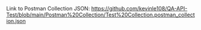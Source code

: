 Link to Postman Collection JSON: https://github.com/kevinle108/QA-API-Test/blob/main/Postman%20Collection/Test%20Collection.postman_collection.json 